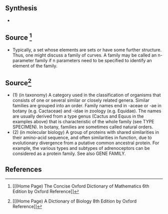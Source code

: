 ## Synthesis
- 
## Source [^1]
- Typically, a set whose elements are sets or have some further structure. Thus, one might discuss a family of curves. A family may be called an n-parameter family if n parameters need to be specified to identify an element of the family.
## Source[^2]
- (1) (in taxonomy) A category used in the classification of organisms that consists of one or several similar or closely related genera. Similar families are grouped into an order. Family names end in -aceae or -ae in botany (e.g. Cactaceae) and -idae in zoology (e.g. Equidae). The names are usually derived from a type genus (Cactus and Equus in the examples above) that is characteristic of the whole family (see TYPE SPECIMEN). In botany, families are sometimes called natural orders. 
- (2) (in molecular biology) A group of proteins with shared similarities in their amino-acid sequence, and often similarities in function, due to evolutionary divergence from a putative common ancestral protein. For example, the various types and subtypes of adrenoceptors can be considered as a protein family. See also GENE FAMILY.
## References

[^1]: [[(Home Page) The Concise Oxford Dictionary of Mathematics 6th Edition by Oxford Reference]]
[^2]: [[(Home Page) A Dictionary of Biology 8th Edition by Oxford Reference]]